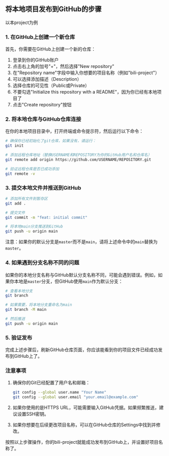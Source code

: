 ## 将本地项目发布到GitHub的步骤

以本project为例

### 1. 在GitHub上创建一个新仓库

首先，你需要在GitHub上创建一个新的仓库：

1. 登录到你的GitHub账户
2. 点击右上角的加号"+"，然后选择"New repository"
3. 在"Repository name"字段中输入你想要的项目名称（例如"bili-project"）
4. 可以选择添加描述（Description）
5. 选择仓库的可见性（Public或Private）
6. 不要勾选"Initialize this repository with a README"，因为你已经有本地项目了
7. 点击"Create repository"按钮

### 2. 将本地仓库与GitHub仓库连接

在你的本地项目目录中，打开终端或命令提示符，然后运行以下命令：

```bash
# 确保你已经初始化了git仓库，如果没有，请运行：
git init

# 添加远程仓库地址（替换USERNAME和REPOSITORY为你的GitHub用户名和仓库名）
git remote add origin https://github.com/USERNAME/REPOSITORY.git

# 验证远程仓库是否已成功添加
git remote -v
```

### 3. 提交本地文件并推送到GitHub

```bash
# 添加所有文件到暂存区
git add .

# 提交文件
git commit -m "feat: initial commit"

# 将本地main分支推送到GitHub
git push -u origin main
```

注意：如果你的默认分支是`master`而不是`main`，请将上述命令中的`main`替换为`master`。

### 4. 如果遇到分支名称不同的问题

如果你的本地分支名称与GitHub默认分支名称不同，可能会遇到错误。例如，如果你本地是`master`分支，但GitHub使用`main`作为默认分支：

```bash
# 查看本地分支
git branch

# 如果需要，将本地分支重命名为main
git branch -M main

# 然后推送
git push -u origin main
```

### 5. 验证发布

完成上述步骤后，刷新GitHub仓库页面，你应该能看到你的项目文件已经成功发布到GitHub上了。

### 注意事项

1. 确保你的Git已经配置了用户名和邮箱：

   ```bash
   git config --global user.name "Your Name"
   git config --global user.email "your.email@example.com"
   ```

2. 如果你使用的是HTTPS URL，可能需要输入GitHub凭据。如果频繁推送，建议设置SSH密钥。

3. 如果你想要在后续更改项目名称，可以在GitHub仓库的Settings中找到并修改。

按照以上步骤操作，你的bili-project就能成功发布到GitHub上，并设置好项目名称了。
